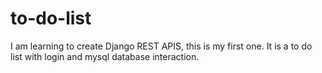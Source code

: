 # to-do-list
I am learning to create Django REST APIS, this is my first one.
It is a to do list with login and mysql database interaction.
